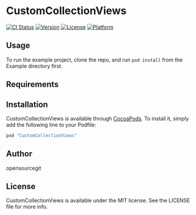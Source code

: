 # CustomCollectionViews

[![CI Status](http://img.shields.io/travis/opensourcegit/CustomCollectionViews.svg?style=flat)](https://travis-ci.org/opensourcegit/CustomCollectionViews)
[![Version](https://img.shields.io/cocoapods/v/CustomCollectionViews.svg?style=flat)](http://cocoapods.org/pods/CustomCollectionViews)
[![License](https://img.shields.io/cocoapods/l/CustomCollectionViews.svg?style=flat)](http://cocoapods.org/pods/CustomCollectionViews)
[![Platform](https://img.shields.io/cocoapods/p/CustomCollectionViews.svg?style=flat)](http://cocoapods.org/pods/CustomCollectionViews)

## Usage

To run the example project, clone the repo, and run `pod install` from the Example directory first.

## Requirements

## Installation

CustomCollectionViews is available through [CocoaPods](http://cocoapods.org). To install
it, simply add the following line to your Podfile:

```ruby
pod "CustomCollectionViews"
```

## Author

opensourcegit

## License

CustomCollectionViews is available under the MIT license. See the LICENSE file for more info.
